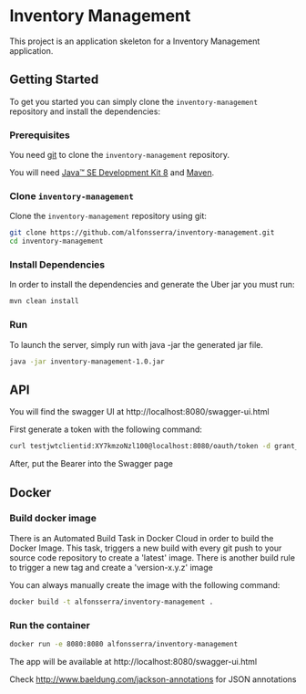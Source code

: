 # Inventory Management

This project is an application skeleton for a Inventory Management application.

## Getting Started

To get you started you can simply clone the `inventory-management` repository and install the dependencies:

### Prerequisites

You need [git][git] to clone the `inventory-management` repository.

You will need [Java™ SE Development Kit 8][jdk-download] and [Maven][maven].

### Clone `inventory-management`

Clone the `inventory-management` repository using git:

```bash
git clone https://github.com/alfonsserra/inventory-management.git
cd inventory-management
```

### Install Dependencies

In order to install the dependencies and generate the Uber jar you must run:

```bash
mvn clean install
```

### Run

To launch the server, simply run with java -jar the generated jar file.

```bash
java -jar inventory-management-1.0.jar
```

## API

You will find the swagger UI at http://localhost:8080/swagger-ui.html

First generate a token with the following command:

```bash
curl testjwtclientid:XY7kmzoNzl100@localhost:8080/oauth/token -d grant_type=password -d username=users -d password=jwtpass
```

After, put the Bearer into the Swagger page

## Docker

### Build docker image

There is an Automated Build Task in Docker Cloud in order to build the Docker Image. 
This task, triggers a new build with every git push to your source code repository to create a 'latest' image.
There is another build rule to trigger a new tag and create a 'version-x.y.z' image

You can always manually create the image with the following command:

```bash
docker build -t alfonsserra/inventory-management . 
```

### Run the container

```bash
docker run -e 8080:8080 alfonsserra/inventory-management
```

The app will be available at http://localhost:8080/swagger-ui.html



[git]: https://git-scm.com/
[sboot]: https://projects.spring.io/spring-boot/
[maven]: https://maven.apache.org/download.cgi
[jdk-download]: http://www.oracle.com/technetwork/java/javase/downloads


Check http://www.baeldung.com/jackson-annotations for JSON annotations